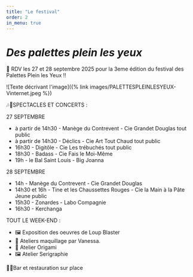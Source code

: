 ```yaml
---
title: "Le festival"
order: 2
in_menu: true
---
```

# _Des palettes plein les yeux_ 

🤩  RDV les 27 et 28 septembre 2025 pour la 3eme édition du festival des Palettes Plein les Yeux !! 

![Texte décrivant l'image]({% link images/PALETTESPLEINLESYEUX-Vinternet.jpeg %})



🎶🥳SPECTACLES ET CONCERTS :

27 SEPTEMBRE
* à partir de 14h30 - Manège du Contrevent - Cie Grandet Douglas
tout public
* à partir de 14h30 - Déclics - Cie Art Tout Chaud
tout public
* 16h30 - Digitôle - Cie Les trébuchés
tout public
* 18h30 - Badass - Cie Fais le Moi-Même
* 19h - le Bal Saint Louis - Big Joanna

28 SEPTEMBRE
* 14h - Manège du Contrevent - Cie Grandet Douglas
* 14h30 et 16h - Tine et les Chaussettes Rouges - Cie la Main à la Pâte
Jeune public
* 15h30 - Zonardes - Labo Compagnie
* 16h30 - Kerchanga


TOUT LE WEEK-END :
* 🖼️ Exposition des oeuvres de Loup Blaster 
* 💄 Ateliers maquillage par Vanessa.
* 🐸 Atelier Origami
* 🖼️ Atelier Serigraphie


🍻🍟Bar et restauration sur place 